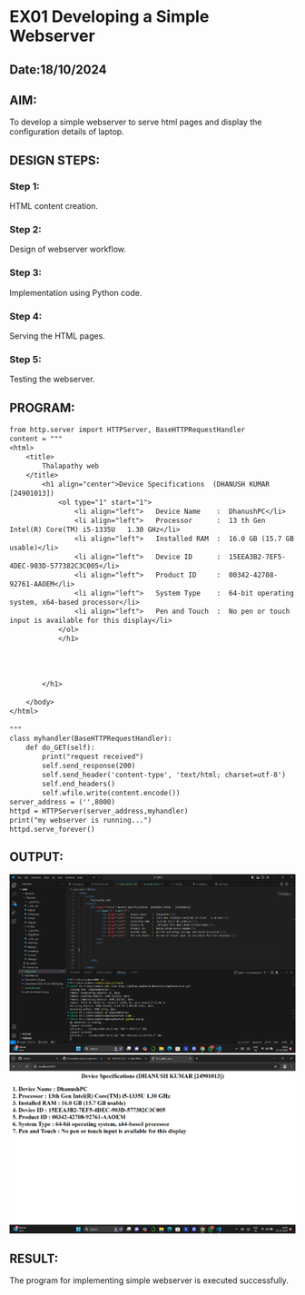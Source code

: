 # EX01 Developing a Simple Webserver
## Date:18/10/2024

## AIM:
To develop a simple webserver to serve html pages and display the configuration details of laptop.

## DESIGN STEPS:
### Step 1: 
HTML content creation.

### Step 2:
Design of webserver workflow.

### Step 3:
Implementation using Python code.

### Step 4:
Serving the HTML pages.

### Step 5:
Testing the webserver.

## PROGRAM:
```
from http.server import HTTPServer, BaseHTTPRequestHandler
content = """
<html>
    <title>
        Thalapathy web
    </title>
        <h1 align="center">Device Specifications  (DHANUSH KUMAR   [24901013])  
            <ol type="1" start="1">
                <li align="left">   Device Name    :  DhanushPC</li>
                <li align="left">   Processor      :  13 th Gen Intel(R) Core(TM) i5-1335U   1.30 GHz</li>
                <li align="left">   Installed RAM  :  16.0 GB (15.7 GB usable)</li>
                <li align="left">   Device ID      :  15EEA3B2-7EF5-4DEC-903D-577382C3C005</li>
                <li align="left">   Product ID     :  00342-42708-92761-AAOEM</li>
                <li align="left">   System Type    :  64-bit operating system, x64-based processor</li>
                <li align="left">   Pen and Touch  :  No pen or touch input is available for this display</li>
            </ol>    
            </h1>



        
        </h1>
        
    </body>
</html>

"""
class myhandler(BaseHTTPRequestHandler):
    def do_GET(self):
        print("request received")
        self.send_response(200)
        self.send_header('content-type', 'text/html; charset=utf-8')
        self.end_headers()
        self.wfile.write(content.encode())
server_address = ('',8000)
httpd = HTTPServer(server_address,myhandler)
print("my webserver is running...")
httpd.serve_forever()
```


## OUTPUT:

![alt text](<Screenshot 2024-11-11 144326-1.png>) ![alt text](<Screenshot 2024-11-11 144258-1.png>)



## RESULT:
The program for implementing simple webserver is executed successfully.
